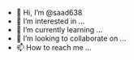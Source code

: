 - 👋 Hi, I’m @saad638
- 👀 I’m interested in ...
- 🌱 I’m currently learning ...
- 💞️ I’m looking to collaborate on ...
- 📫 How to reach me ...

<!---
saad638/saad638 is a ✨ special ✨ repository because its `README.md` (this file) appears on your GitHub profile.
You can click the Preview link to take a look at your changes.
--->
